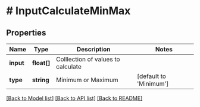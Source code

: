 # # InputCalculateMinMax

## Properties

Name | Type | Description | Notes
------------ | ------------- | ------------- | -------------
**input** | **float[]** | Colllection of values to calculate |
**type** | **string** | Minimum or Maximum | [default to 'Minimum']

[[Back to Model list]](../../README.md#models) [[Back to API list]](../../README.md#endpoints) [[Back to README]](../../README.md)
